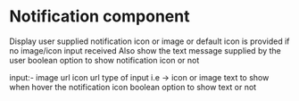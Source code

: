 Notification component
======================
Display user supplied notification icon or image or default icon is provided if no image/icon input received
Also show the text message supplied by the user
boolean option to show notification icon or not


input:-
  image url
  icon url
  type of input i.e -> icon or image 
  text to show when hover the notification icon
  boolean option to show text or not
  